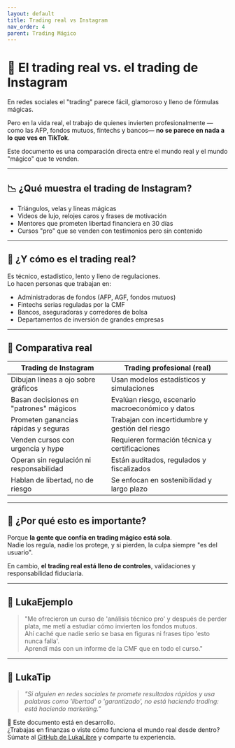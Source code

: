 ```yaml
---
layout: default
title: Trading real vs Instagram
nav_order: 4
parent: Trading Mágico
---
```


# 🏦 El trading real vs. el trading de Instagram

En redes sociales el "trading" parece fácil, glamoroso y lleno de fórmulas mágicas.

Pero en la vida real, el trabajo de quienes invierten profesionalmente —como las AFP, fondos mutuos, fintechs y bancos— **no se parece en nada a lo que ves en TikTok**.

Este documento es una comparación directa entre el mundo real y el mundo "mágico" que te venden.

---

## 📉 ¿Qué muestra el trading de Instagram?

- Triángulos, velas y líneas mágicas
- Videos de lujo, relojes caros y frases de motivación
- Mentores que prometen libertad financiera en 30 días
- Cursos "pro" que se venden con testimonios pero sin contenido

---

## 🧠 ¿Y cómo es el trading real?

Es técnico, estadístico, lento y lleno de regulaciones.  
Lo hacen personas que trabajan en:

- Administradoras de fondos (AFP, AGF, fondos mutuos)
- Fintechs serias reguladas por la CMF
- Bancos, aseguradoras y corredores de bolsa
- Departamentos de inversión de grandes empresas

---

## 🧾 Comparativa real

| Trading de Instagram                     | Trading profesional (real)                        |
|------------------------------------------|---------------------------------------------------|
| Dibujan líneas a ojo sobre gráficos      | Usan modelos estadísticos y simulaciones          |
| Basan decisiones en "patrones" mágicos   | Evalúan riesgo, escenario macroeconómico y datos  |
| Prometen ganancias rápidas y seguras     | Trabajan con incertidumbre y gestión del riesgo   |
| Venden cursos con urgencia y hype        | Requieren formación técnica y certificaciones     |
| Operan sin regulación ni responsabilidad | Están auditados, regulados y fiscalizados         |
| Hablan de libertad, no de riesgo         | Se enfocan en sostenibilidad y largo plazo        |

---

## 🧘 ¿Por qué esto es importante?

Porque **la gente que confía en trading mágico está sola**.  
Nadie los regula, nadie los protege, y si pierden, la culpa siempre "es del usuario".

En cambio, **el trading real está lleno de controles**, validaciones y responsabilidad fiduciaria.

---

## 💬 LukaEjemplo

> "Me ofrecieron un curso de 'análisis técnico pro' y después de perder plata, me metí a estudiar cómo invierten los fondos mutuos.  
> Ahí caché que nadie serio se basa en figuras ni frases tipo 'esto nunca falla'.  
> Aprendí más con un informe de la CMF que en todo el curso."

---

## 🧠 LukaTip

> *"Si alguien en redes sociales te promete resultados rápidos y usa palabras como 'libertad' o 'garantizado', no está haciendo trading: está haciendo marketing."*

📌 Este documento está en desarrollo.  
¿Trabajas en finanzas o viste cómo funciona el mundo real desde dentro? Súmate al [GitHub de LukaLibre](https://github.com/tuusuario/lukalibre) y comparte tu experiencia.
